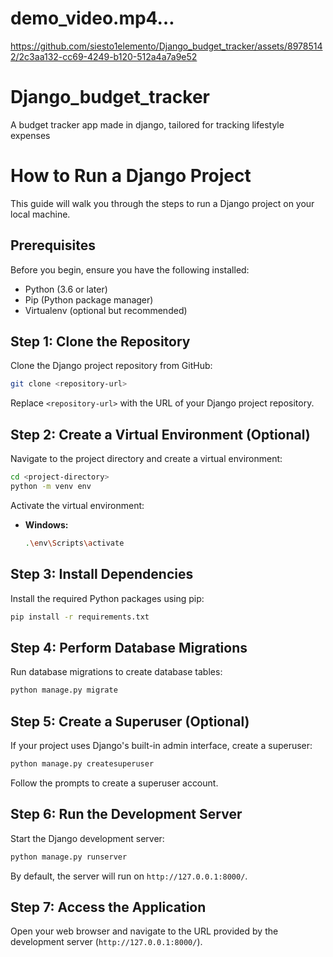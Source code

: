 # demo_video.mp4…
https://github.com/siesto1elemento/Django_budget_tracker/assets/89785142/2c3aa132-cc69-4249-b120-512a4a7a9e52





# Django_budget_tracker
A budget tracker app made in django, tailored for tracking lifestyle expenses

# How to Run a Django Project




This guide will walk you through the steps to run a Django project on your local machine.

## Prerequisites

Before you begin, ensure you have the following installed:

- Python (3.6 or later)
- Pip (Python package manager)
- Virtualenv (optional but recommended)

## Step 1: Clone the Repository

Clone the Django project repository from GitHub:

```bash
git clone <repository-url>
```

Replace `<repository-url>` with the URL of your Django project repository.

## Step 2: Create a Virtual Environment (Optional)

Navigate to the project directory and create a virtual environment:

```bash
cd <project-directory>
python -m venv env
```

Activate the virtual environment:

- **Windows:**
  ```bash
  .\env\Scripts\activate
  ```


## Step 3: Install Dependencies

Install the required Python packages using pip:

```bash
pip install -r requirements.txt
```

## Step 4: Perform Database Migrations

Run database migrations to create database tables:

```bash
python manage.py migrate
```

## Step 5: Create a Superuser (Optional)

If your project uses Django's built-in admin interface, create a superuser:

```bash
python manage.py createsuperuser
```

Follow the prompts to create a superuser account.

## Step 6: Run the Development Server

Start the Django development server:

```bash
python manage.py runserver
```

By default, the server will run on `http://127.0.0.1:8000/`.

## Step 7: Access the Application

Open your web browser and navigate to the URL provided by the development server (`http://127.0.0.1:8000/`).



